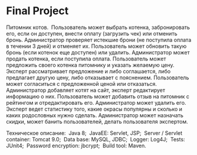 # Final Project

Питомник котов.&nbsp;
Пользователь может выбрать котенка, забронировать его, если он доступен, внести оплату (загрузить чек) или отменить бронь.
Администратор проверяет истекшие брони (не поступила оплата в течении 3 дней) и отменяет их. 
Пользователь может обновить такую бронь (если котенок еще доступен) или удалить.
Администратор может продать котенка, если поступила оплата.
Пользователь может предложить своего котенка питомнику и указать желаемую цену.
Эксперт рассматривает предложение и либо соглашается, либо предлагает другую цену, либо отказывает с пояснением.
Пользователь может согласиться с предложенной ценой или отказаться.
Администратор добавляет котят на сайт, эксперт редактирует информацию о них.
Пользователь может добавить отзыв на питомник с рейтингом и отредактировать его. Администратор может удалить его.
Эксперт ведет статистику того, какие окрасы популярны и сколько и каких родословных нужно сделать.
Администратор может назначать скидки, может банить пользователей, делать пользователя экспертом.

Техническое описание:&nbsp;
Java 8;&nbsp;
JavaEE: Servlet, JSP;&nbsp;
Server / Servlet container: Tomcat 9.0;&nbsp;
Data base: MySQL, JDBC;&nbsp;
Logger: Log4J;&nbsp;
Tests: JUnit4;&nbsp; 
Password encryption: jbcrypt;&nbsp;
Build tool: Maven.
